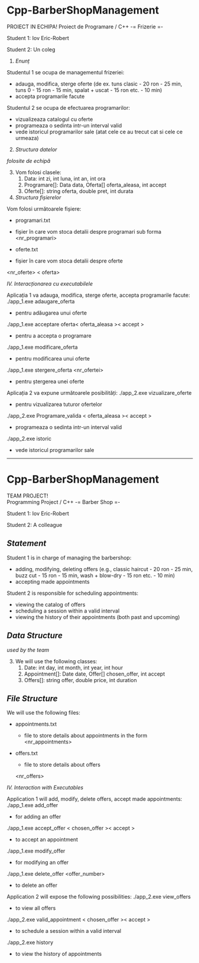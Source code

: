# Cpp-BarberShopManagement
PROIECT IN ECHIPA! 
Proiect de Programare / C++ -= Frizerie =-

Student 1: Iov Eric-Robert

Student 2: Un coleg

1. *Enunț*  

Studentul 1 se ocupa de managementul frizeriei:  

- adauga, modifica, sterge oferte (de ex. tuns clasic - 20 ron - 25 min, tuns 0 - 15 ron - 15 min, spalat + uscat - 15 ron etc. - 10 min)  
- accepta programarile facute  

Studentul 2 se ocupa de efectuarea programarilor:  

- vizualizeaza catalogul cu oferte  
- programeaza o sedinta intr-un interval valid  
- vede istoricul programarilor sale (atat cele ce au trecut cat si cele ce urmeaza)  
2. *Structura datelor* 

*folosite de echipă* 

3. Vom folosi clasele:  
   1. Data: int zi, int luna, int an, int ora  
   1. Programare[]: Data data, Oferta[] oferta\_aleasa, int accept  
   1. Oferte[]: string oferta, double pret, int durata  
3. *Structura fișierelor* 

Vom folosi următoarele fișiere:  

- programari.txt  
- fișier în care vom stoca detalii despre programari sub forma   <nr\_programari>  

  <programare> 

- oferte.txt  
- fișier în care vom stoca detalii despre oferte  

<nr\_oferte>  < oferta>  

*IV. Interacționarea cu executabilele*  

Aplicația 1 va adauga, modifica, sterge oferte, accepta programarile facute: ./app\_1.exe adaugare\_oferta <oferta> <pret> <durata>   

- pentru adăugarea unui oferte  

./app\_1.exe acceptare oferta<data>< oferta\_aleasa >< accept > 

- pentru a accepta o programare 

./app\_1.exe modificare\_oferta <oferta> <pret> <durata>   

- pentru modificarea unui oferte  

./app\_1.exe stergere\_oferta <nr\_ofertei>  

- pentru ștergerea unei oferte  

Aplicația 2 va expune următoarele posibilități:  ./app\_2.exe vizualizare\_oferte  

- pentru vizualizarea tuturor ofertelor  

./app\_2.exe Programare\_valida <data>< oferta\_aleasa >< accept > 

- programeaza o sedinta intr-un interval valid  

./app\_2.exe istoric  

- vede istoricul programarilor sale

-------------------------------------------------------------------------------------------------------
# Cpp-BarberShopManagement
TEAM PROJECT!  
Programming Project / C++ -= Barber Shop =-

Student 1: Iov Eric-Robert

Student 2: A colleague

## *Statement*  

Student 1 is in charge of managing the barbershop:  

- adding, modifying, deleting offers (e.g., classic haircut - 20 ron - 25 min, buzz cut - 15 ron - 15 min, wash + blow-dry - 15 ron etc. - 10 min)  
- accepting made appointments  

Student 2 is responsible for scheduling appointments:  

- viewing the catalog of offers  
- scheduling a session within a valid interval  
- viewing the history of their appointments (both past and upcoming)  

## *Data Structure* 

*used by the team* 

3. We will use the following classes:  
   1. Date: int day, int month, int year, int hour  
   2. Appointment[]: Date date, Offer[] chosen_offer, int accept  
   3. Offers[]: string offer, double price, int duration  

## *File Structure* 

We will use the following files:  

- appointments.txt  
  - file to store details about appointments in the form <nr_appointments>  

  <appointment> 

- offers.txt  
  - file to store details about offers  

  <nr_offers> <offer>  

*IV. Interaction with Executables*  

Application 1 will add, modify, delete offers, accept made appointments: ./app_1.exe add_offer <offer> <price> <duration>   

- for adding an offer  

./app_1.exe accept_offer <date>< chosen_offer >< accept > 

- to accept an appointment 

./app_1.exe modify_offer <offer> <price> <duration>   

- for modifying an offer  

./app_1.exe delete_offer <offer_number>  

- to delete an offer  

Application 2 will expose the following possibilities:  ./app_2.exe view_offers  

- to view all offers  

./app_2.exe valid_appointment <date>< chosen_offer >< accept > 

- to schedule a session within a valid interval  

./app_2.exe history  

- to view the history of appointments  

